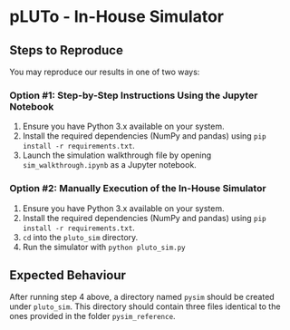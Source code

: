 # pLUTo - In-House Simulator

## Steps to Reproduce

You may reproduce our results in one of two ways:

### Option #1: Step-by-Step Instructions Using the Jupyter Notebook

1. Ensure you have Python 3.x available on your system.
2. Install the required dependencies (NumPy and pandas) using `pip install -r requirements.txt`.
3. Launch the simulation walkthrough file by opening `sim_walkthrough.ipynb` as a Jupyter notebook.

### Option #2: Manually Execution of the In-House Simulator

1. Ensure you have Python 3.x available on your system.
2. Install the required dependencies (NumPy and pandas) using `pip install -r requirements.txt`.
3. `cd` into the `pluto_sim` directory.
4. Run the simulator with `python pluto_sim.py`

## Expected Behaviour

After running step 4 above, a directory named `pysim` should be created under `pluto_sim`.
This directory should contain three files identical to the ones provided in the folder `pysim_reference`.
